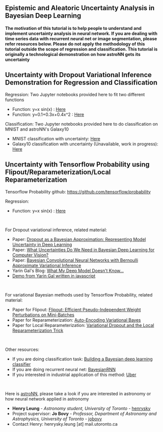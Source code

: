 ## Epistemic and Aleatoric Uncertainty Analysis in Bayesian Deep Learning

#### The motivation of this tutorial is to help people to understand and implement uncertainty analysis in neural network. If you are dealing with time series data with recurrent neural net or image segmentation, please refer resources below. Please do not apply the methodology of this tutorial outside the scope of regression and classification. This tutorial is originally a technological demonstration on how astroNN gets its uncertainty


**Uncertainty with Dropout Variational Inference Demonstration for Regression and Classification**
-----------------------------------------------------------------------------------------------------------
Regression: Two Jupyter notebooks provided here to fit two different functions
* Function: y=x sin(x) : [Here](Uncertainty_Demo_x_sinx.ipynb)
* Function: y=0.1+0.3x+0.4x^2 : [Here](Uncertainty_Demo_quad.ipynb)

Classification: Two Jupyter notebooks provided here to do classification on MNIST and astroNN's Galaxy10
* MNIST classification with uncertainty: [Here](Uncertainty_Demo_MNIST.ipynb)
* Galaxy10 classification with uncertainty (Unavailable, work in progress): [Here](Uncertainty_Demo_classification.ipynb)

**Uncertainty with Tensorflow Probability using Flipout/Reparameterization/Local Reparameterization**
-----------------------------------------------------------------------------------------------------------
Tensorflow Probability github: https://github.com/tensorflow/probability

Regression:
* Function: y=x sin(x) : [Here](Uncertainty_Demo_x_sinx_tfp.ipynb)

<br>

For Dropout variational inference, related material:
* Paper: [Dropout as a Bayesian Approximation: Representing Model Uncertainty in Deep Learning](https://arxiv.org/abs/1506.02142)
* Paper: [What Uncertainties Do We Need in Bayesian Deep Learning for Computer Vision?](https://arxiv.org/abs/1703.04977)
* Paper: [Bayesian Convolutional Neural Networks with Bernoulli Approximate Variational Inference](https://arxiv.org/abs/1506.02158)
* Yarin Gal's Blog: [What My Deep Model Doesn't Know...](http://mlg.eng.cam.ac.uk/yarin/blog_3d801aa532c1ce.html)
* [Demo from Yarin Gal written in javascript](https://github.com/yaringal/HeteroscedasticDropoutUncertainty)

<br>

For variational Bayesian methods used by Tensorflow Probability, related material:
* Paper for Flipout: [Flipout: Efficient Pseudo-Independent Weight Perturbations on Mini-Batches](https://arxiv.org/abs/1803.04386)
* Paper for Reparameterization: [Auto-Encoding Variational Bayes](https://arxiv.org/abs/1312.6114)
* Paper for Local Reparameterization: [Variational Dropout and the Local Reparameterization Trick](https://arxiv.org/abs/1506.02557)

<br>

Other resources:
* If you are doing classification task: [Building a Bayesian deep learning classifier](https://github.com/kyle-dorman/bayesian-neural-network-blogpost)
* If you are doing recurrent neural net: [BayesianRNN](https://github.com/yaringal/BayesianRNN)
* If you interested in industrial application of this method: [Uber](https://eng.uber.com/neural-networks-uncertainty-estimation/)

<br>

Here is [astroNN](https://github.com/henrysky/astroNN), please take a look if you are interested in astronomy or how neural network applied in astronomy
* **Henry Leung** - *Astronomy student, University of Toronto* - [henrysky](https://github.com/henrysky)
* Project supervisor: **Jo Bovy** - *Professor, Department of Astronomy and Astrophysics, University of Toronto* - [jobovy](https://github.com/jobovy)
* Contact Henry: henrysky.leung [at] mail.utoronto.ca
